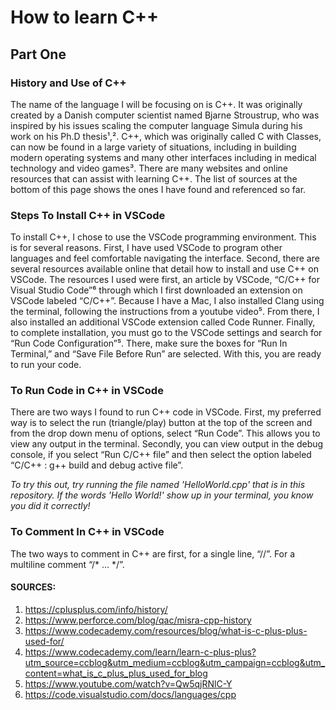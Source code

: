 # How to learn C++ 
## Part One
### History and Use of C++

The name of the language I will be focusing on is C++. It was originally created by a Danish computer scientist named Bjarne Stroustrup, who was inspired by his issues scaling the computer language Simula during his work on his Ph.D thesis¹,².  C++, which was originally called C with Classes, can now be found in a large variety of situations, including in building modern operating systems and many other interfaces including in medical technology and video games³. There are many websites and online resources that can assist with learning C++. The list of sources at the bottom of this page shows the ones I have found and referenced so far. 

### Steps To Install C++ in VSCode

To install C++, I chose to use the VSCode programming environment. This is for several reasons. First, I have used VSCode to program other languages and feel comfortable navigating the interface. Second, there are several resources available online that detail how to install and use C++ on VSCode. The resources I used were first, an article by VSCode, “C/C++ for Visual Studio Code”⁶ through which I first downloaded an extension on VSCode labeled “C/C++”. Because I have a Mac, I also installed Clang using the terminal, following the instructions from a youtube video⁵. From there, I also installed an additional VSCode extension called Code Runner. Finally, to complete installation, you must go to the VSCode settings and search for “Run Code Configuration”⁵. There, make sure the boxes for “Run In Terminal,” and “Save File Before Run” are selected.  With this, you are ready to run your code. 

### To Run Code in C++ in VSCode

There are two ways I found to run C++ code in VSCode. First, my preferred way is to select the run (triangle/play) button at the top of the screen and from the drop down menu of options, select “Run Code”. This allows you to view any output in the terminal. Secondly, you can view output in the debug console, if you select “Run C/C++ file” and then select the option labeled “C/C++ : g++ build and debug active file”. 

*To try this out, try running the file named 'HelloWorld.cpp' that is in this repository. If the words 'Hello World!' show up in your terminal, you know you did it correctly!* 

### To Comment In C++ in VSCode

The two ways to comment in C++ are first, for a single line, “//”. For a multiline comment “/* … */”.

#### SOURCES:
1. https://cplusplus.com/info/history/
2. https://www.perforce.com/blog/qac/misra-cpp-history
3. https://www.codecademy.com/resources/blog/what-is-c-plus-plus-used-for/
4. https://www.codecademy.com/learn/learn-c-plus-plus?utm_source=ccblog&utm_medium=ccblog&utm_campaign=ccblog&utm_content=what_is_c_plus_plus_used_for_blog
5. https://www.youtube.com/watch?v=Qw5qjRNlC-Y
6. https://code.visualstudio.com/docs/languages/cpp

